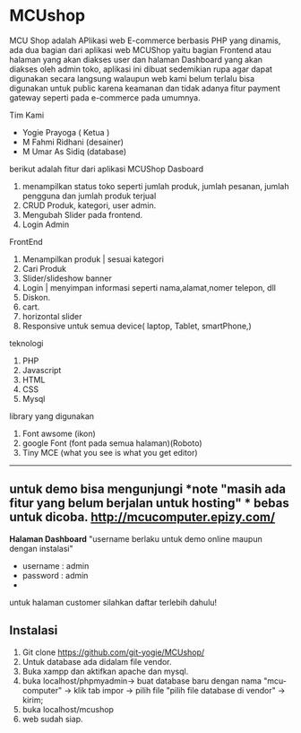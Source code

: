 # MCUshop
MCU Shop adalah APlikasi web E-commerce berbasis PHP yang dinamis, ada dua bagian dari aplikasi web MCUShop yaitu bagian Frontend atau halaman yang akan diakses user dan halaman 
Dashboard yang akan diakses oleh admin toko, aplikasi ini dibuat sedemikian rupa agar dapat digunakan secara langsung walaupun web kami belum terlalu bisa digunakan untuk
public karena keamanan dan tidak adanya fitur payment gateway seperti pada e-commerce pada umumnya.

Tim Kami
- Yogie Prayoga ( Ketua )
- M Fahmi Ridhani (desainer)
- M Umar As Sidiq (database)


berikut adalah fitur dari aplikasi MCUShop
Dasboard
1. menampilkan status toko seperti jumlah produk, jumlah pesanan, jumlah pengguna dan jumlah produk terjual
2. CRUD Produk, kategori, user admin.
3. Mengubah Slider pada frontend.
4. Login Admin

FrontEnd
1. Menampilkan produk | sesuai kategori
2. Cari Produk
3. Slider/slideshow banner
4. Login | menyimpan informasi seperti nama,alamat,nomer telepon, dll
5. Diskon.
6. cart.
7. horizontal slider
8. Responsive untuk semua device( laptop, Tablet, smartPhone,)

teknologi
1. PHP
2. Javascript
3. HTML
4. CSS
5. Mysql

library yang digunakan
1. Font awsome (ikon)
2. google Font (font pada semua halaman)(Roboto)
3. Tiny MCE (what you see is what you get editor)

---------------------------------------------------------------------------------------------------------------------------------------------------------------------------------
untuk demo bisa mengunjungi *note "masih ada fitur yang belum berjalan untuk hosting" * bebas untuk dicoba.
http://mcucomputer.epizy.com/
---------------------------------------------------------------------------------------------------------------------------------------------------------------------------------
**Halaman Dashboard** "username berlaku untuk demo online maupun dengan instalasi"
- username : admin
- password : admin 
- 
untuk halaman customer silahkan daftar terlebih dahulu!

Instalasi
---------------------------------------------------------------------------------------------------------------------------------------------------------------------------------
1. Git clone https://github.com/git-yogie/MCUshop/ 
2. Untuk database ada didalam file vendor.
3. Buka xampp dan aktifkan apache dan mysql.
4. buka localhost/phpmyadmin-> buat database baru dengan nama "mcu-computer" -> klik tab impor -> pilih file "pilih file database di vendor" -> kirim;
5. buka localhost/mcushop
6. web sudah siap.
